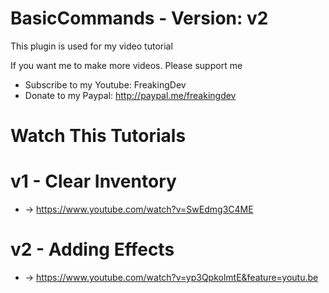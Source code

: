 # BasicCommands - Version: v2

This plugin is used for my video tutorial

If you want me to make more videos. Please support me

 - Subscribe to my Youtube: FreakingDev
 - Donate to my Paypal: http://paypal.me/freakingdev

# Watch This Tutorials

# v1 - Clear Inventory
 * -> https://www.youtube.com/watch?v=SwEdmg3C4ME
 
# v2 - Adding Effects
 * -> https://www.youtube.com/watch?v=yp3QpkolmtE&feature=youtu.be

